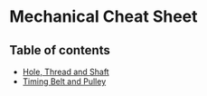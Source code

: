 # Mechanical Cheat Sheet

## Table of contents
* [Hole, Thread and Shaft](holes_thread_shaft.md)
* [Timing Belt and Pulley](timing_belt_pulley.md)